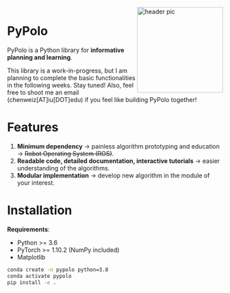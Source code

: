 <img src="https://raw.githubusercontent.com/Weizhe-Chen/pypolo/main/logo.svg" align="right" width="200" alt="header pic"/>

# PyPolo
PyPolo is a Python library for **informative planning and learning**.

This library is a work-in-progress, but I am planning to complete the basic functionalities in the following weeks. Stay tuned! Also, feel free to shoot me an email (chenweiz[AT]iu[DOT]edu) if you feel like building  PyPolo together!

# Features
1. **Minimum dependency** &rarr; painless algorithm prototyping and education &rarr; ~~Robot Operating System (ROS)~~.
2. **Readable code, detailed documentation, interactive tutorials** &rarr; easier understanding of the algorithms.
3. **Modular implementation** &rarr; develop new algorithm in the module of your interest.

# Installation
**Requirements**:

* Python >= 3.6 
* PyTorch >= 1.10.2 (NumPy included)
* Matplotlib

```bash
conda create -n pypolo python=3.8
conda activate pypolo
pip install -e .
```
